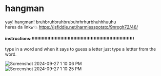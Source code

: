 # hangman
yay! hangman! bruhbruhbruhbrubuhrhrhurbhuhhhuuhu  
heres da link↙💥
https://jsfiddle.net/harmlesspotato/9nrogh72/46/

#### instructions:!!!!!!!!!!!!!!!!!!!!!!!!!!!!!!!!!!!!!!!!!!!!!!!!!!!!!!!!!!!!!!!!!!!!!!!

type in a word and when it says to guess a letter just type a lettter from the word.   
  
![Screenshot 2024-09-27 1 10 06 PM](https://github.com/user-attachments/assets/592c34c4-248e-4942-a08a-bea5906c5787)
![Screenshot 2024-09-27 1 10 25 PM](https://github.com/user-attachments/assets/9e46c6b5-5643-4457-ad66-b3e6992b2454)
